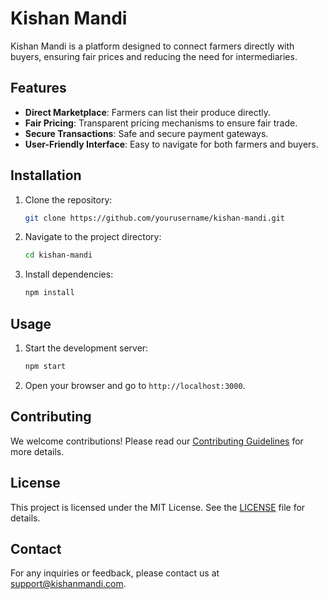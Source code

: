 # Kishan Mandi

Kishan Mandi is a platform designed to connect farmers directly with buyers, ensuring fair prices and reducing the need for intermediaries.

## Features

- **Direct Marketplace**: Farmers can list their produce directly.
- **Fair Pricing**: Transparent pricing mechanisms to ensure fair trade.
- **Secure Transactions**: Safe and secure payment gateways.
- **User-Friendly Interface**: Easy to navigate for both farmers and buyers.

## Installation

1. Clone the repository:
    ```bash
    git clone https://github.com/yourusername/kishan-mandi.git
    ```
2. Navigate to the project directory:
    ```bash
    cd kishan-mandi
    ```
3. Install dependencies:
    ```bash
    npm install
    ```

## Usage

1. Start the development server:
    ```bash
    npm start
    ```
2. Open your browser and go to `http://localhost:3000`.

## Contributing

We welcome contributions! Please read our [Contributing Guidelines](CONTRIBUTING.md) for more details.

## License

This project is licensed under the MIT License. See the [LICENSE](LICENSE) file for details.

## Contact

For any inquiries or feedback, please contact us at support@kishanmandi.com.
